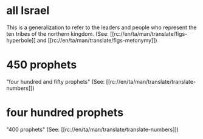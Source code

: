 # all Israel

This is a generalization to refer to the leaders and people who represent the ten tribes of the northern kingdom. (See: [[rc://en/ta/man/translate/figs-hyperbole]] and [[rc://en/ta/man/translate/figs-metonymy]])

# 450 prophets

"four hundred and fifty prophets" (See: [[rc://en/ta/man/translate/translate-numbers]])

# four hundred prophets

"400 prophets" (See: [[rc://en/ta/man/translate/translate-numbers]])